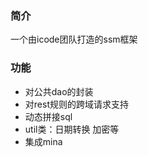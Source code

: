 ### 简介

  一个由icode团队打造的ssm框架

### 功能

  * 对公共dao的封装
  * 对rest规则的跨域请求支持
  * 动态拼接sql
  * util类：日期转换  加密等
  * 集成mina
